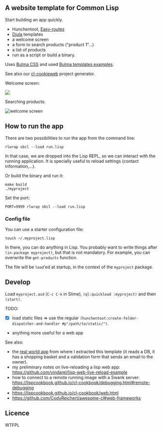 ## A website template for Common Lisp

Start building an app quickly.

* Hunchentoot, [Easy-routes](https://lispcookbook.github.io/cl-cookbook/web.html)
* [Djula](https://mmontone.github.io/djula/) templates
* a welcome screen
* a form to search products ("product 1"…)
* a list of products
* run as a script or build a binary.

Uses [Bulma CSS](https://bulma.io) and used [Bulma templates examples](https://bulmatemplates.github.io/bulma-templates/).

See also our [cl-cookieweb](https://github.com/vindarel/cl-cookieweb) project generator.


Welcome screen:

![](welcome.png)

Searching products:

![welcome screen](search.png)


## How to run the app

There are two possibilities to run the app from the command line:

    rlwrap sbcl --load run.lisp

In that case, we are dropped into the Lisp REPL, so we can interact
with the running application. It is specially useful to reload
settings (contact information,…).

Or build the binary and run it:

    make build
    ./myproject

Set the port:

    PORT=9999 rlwrap sbcl --load run.lisp

### Config file

You can use a starter configuration file:

    touch ~/.myproject.lisp

In there, you can do anything in Lisp. You probably want to write things after `(in-package myproject)`, but that is not mandatory. For example, you can overwrite the `get-products` function.

The file will be `load`'ed at startup, in the context of the `myproject` package.


## Develop

Load `myproject.asd` (`C-c C-k` in Slime), `(ql:quickload :myproject)` and then `(start)`.


TODO:

* [X] load static files => use the regular `(hunchentoot:create-folder-dispatcher-and-handler #p"/path/to/static/")`.
* anything more useful for a web app

See also:

* the [real world app](https://github.com/vindarel/abstock) from where I extracted this template (it reads a DB, it has a shopping basket and a validation form that sends an email to the owner).
* my preliminary notes on live-reloading a lisp web app: https://github.com/vindarel/lisp-web-live-reload-example
* how to connect to a remote running image with a Swank server: https://lispcookbook.github.io/cl-cookbook/debugging.html#remote-debugging
* https://lispcookbook.github.io/cl-cookbook/web.html
* https://github.com/CodyReichert/awesome-cl#web-frameworks


## Licence

WTFPL

